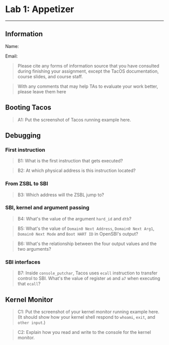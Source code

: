 # Lab 1: Appetizer

---

## Information

Name:

Email:

> Please cite any forms of information source that you have consulted during finishing your assignment, except the TacOS documentation, course slides, and course staff.

> With any comments that may help TAs to evaluate your work better, please leave them here

## Booting Tacos

> A1: Put the screenshot of Tacos running example here.

## Debugging

### First instruction

> B1: What is the first instruction that gets executed?

> B2: At which physical address is this instruction located?

### From ZSBL to SBI

> B3: Which address will the ZSBL jump to?

### SBI, kernel and argument passing

> B4: What's the value of the argument `hard_id` and `dtb`?

> B5: What's the value of `Domain0 Next Address`, `Domain0 Next Arg1`, `Domain0 Next Mode` and `Boot HART ID` in OpenSBI's output?

> B6: What's the relationship between the four output values and the two arguments?

### SBI interfaces

> B7: Inside `console_putchar`, Tacos uses `ecall` instruction to transfer control to SBI. What's the value of register `a6` and `a7` when executing that `ecall`?

## Kernel Monitor

> C1: Put the screenshot of your kernel monitor running example here. (It should show how your kernel shell respond to `whoami`, `exit`, and `other input`.)

> C2: Explain how you read and write to the console for the kernel monitor.
